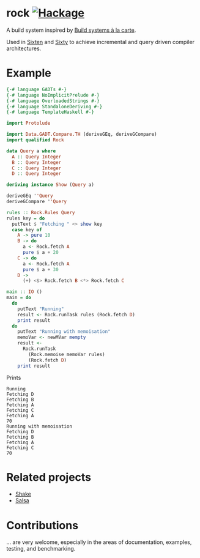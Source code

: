 # rock [![Hackage](https://img.shields.io/hackage/v/rock.svg)](https://hackage.haskell.org/package/rock)

A build system inspired by [Build systems à la carte](https://www.microsoft.com/en-us/research/publication/build-systems-la-carte/).

Used in [Sixten](https://github.com/ollef/sixten) and
[Sixty](https://github.com/ollef/sixty) to achieve incremental and query driven
compiler architectures.

# Example

```haskell
{-# language GADTs #-}
{-# language NoImplicitPrelude #-}
{-# language OverloadedStrings #-}
{-# language StandaloneDeriving #-}
{-# language TemplateHaskell #-}

import Protolude

import Data.GADT.Compare.TH (deriveGEq, deriveGCompare)
import qualified Rock

data Query a where
  A :: Query Integer
  B :: Query Integer
  C :: Query Integer
  D :: Query Integer

deriving instance Show (Query a)

deriveGEq ''Query
deriveGCompare ''Query

rules :: Rock.Rules Query
rules key = do
  putText $ "Fetching " <> show key
  case key of
    A -> pure 10
    B -> do
      a <- Rock.fetch A
      pure $ a + 20
    C -> do
      a <- Rock.fetch A
      pure $ a + 30
    D ->
      (+) <$> Rock.fetch B <*> Rock.fetch C

main :: IO ()
main = do
  do
    putText "Running"
    result <- Rock.runTask rules (Rock.fetch D)
    print result
  do
    putText "Running with memoisation"
    memoVar <- newMVar mempty
    result <-
      Rock.runTask
        (Rock.memoise memoVar rules)
        (Rock.fetch D)
    print result
```

Prints

```
Running
Fetching D
Fetching B
Fetching A
Fetching C
Fetching A
70
Running with memoisation
Fetching D
Fetching B
Fetching A
Fetching C
70
```

# Related projects

* [Shake](http://hackage.haskell.org/package/shake)
* [Salsa](https://crates.io/crates/salsa)

# Contributions

... are very welcome, especially in the areas of documentation, examples,
testing, and benchmarking.
